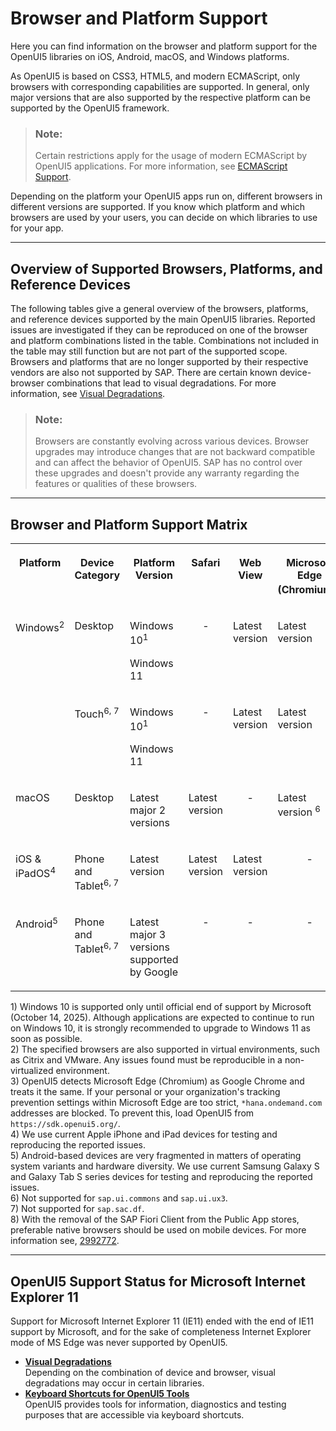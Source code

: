 <!-- loio74b59efa0eef48988d3b716bd0ecc933 -->

# Browser and Platform Support

Here you can find information on the browser and platform support for the OpenUI5 libraries on iOS, Android, macOS, and Windows platforms.

As OpenUI5 is based on CSS3, HTML5, and modern ECMAScript, only browsers with corresponding capabilities are supported. In general, only major versions that are also supported by the respective platform can be supported by the OpenUI5 framework.

> ### Note:  
> Certain restrictions apply for the usage of modern ECMAScript by OpenUI5 applications. For more information, see [ECMAScript Support](ecmascript-support-0cb44d7.md).

Depending on the platform your OpenUI5 apps run on, different browsers in different versions are supported. If you know which platform and which browsers are used by your users, you can decide on which libraries to use for your app.

***

## Overview of Supported Browsers, Platforms, and Reference Devices

The following tables give a general overview of the browsers, platforms, and reference devices supported by the main OpenUI5 libraries. Reported issues are investigated if they can be reproduced on one of the browser and platform combinations listed in the table. Combinations not included in the table may still function but are not part of the supported scope. Browsers and platforms that are no longer supported by their respective vendors are also not supported by SAP. There are certain known device-browser combinations that lead to visual degradations. For more information, see [Visual Degradations](visual-degradations-f08f296.md).

> ### Note:  
> Browsers are constantly evolving across various devices. Browser upgrades may introduce changes that are not backward compatible and can affect the behavior of OpenUI5. SAP has no control over these upgrades and doesn't provide any warranty regarding the features or qualities of these browsers.

***

<a name="loio74b59efa0eef48988d3b716bd0ecc933__section_bgw_kns_hnb"/>

## Browser and Platform Support Matrix


<table>
<tr>
<th valign="top" align="center">

Platform

</th>
<th valign="top" align="center">

Device Category

</th>
<th valign="top" align="center">

Platform Version

</th>
<th valign="top" align="center">

Safari

</th>
<th valign="top" align="center">

Web View

</th>
<th valign="top" align="center">

Microsoft Edge \(Chromium\)<sup>3</sup>

</th>
<th valign="top" align="center">

Google Chrome

</th>
<th valign="top" align="center">

Mozilla Firefox

</th>
<th valign="top" align="center">

SAP Fiori Client

</th>
</tr>
<tr>
<td valign="top" rowspan="2">

Windows<sup>2</sup>

</td>
<td valign="top">

Desktop

</td>
<td valign="top">

Windows 10<sup>1</sup>

Windows 11

</td>
<td valign="top" align="center">

\-

</td>
<td valign="top">

Latest version

</td>
<td valign="top">

Latest version

</td>
<td valign="top">

Latest version

</td>
<td valign="top" rowspan="2">

Latest version and latest Extended Support Release \(ESR\)

</td>
<td valign="top" align="center">

\-

</td>
</tr>
<tr>
<td valign="top">

Touch<sup>6, 7</sup>

</td>
<td valign="top">

Windows 10<sup>1</sup>

Windows 11

</td>
<td valign="top" align="center">

\-

</td>
<td valign="top">

Latest version

</td>
<td valign="top">

Latest version

</td>
<td valign="top">

Latest version

</td>
<td valign="top">

Latest version<sup>8</sup>

</td>
</tr>
<tr>
<td valign="top">

macOS

</td>
<td valign="top">

Desktop

</td>
<td valign="top">

Latest major 2 versions

</td>
<td valign="top">

Latest version

</td>
<td valign="top" align="center">

\-

</td>
<td valign="top">

Latest version <sup>6</sup>

</td>
<td valign="top">

Latest version<sup>6</sup>

</td>
<td valign="top" align="center">

\-

</td>
<td valign="top" align="center">

\-

</td>
</tr>
<tr>
<td valign="top">

iOS & iPadOS<sup>4</sup>

</td>
<td valign="top">

Phone and Tablet<sup>6, 7</sup>

</td>
<td valign="top">

Latest version

</td>
<td valign="top">

Latest version

</td>
<td valign="top">

Latest version

</td>
<td valign="top" align="center">

\-

</td>
<td valign="top" align="center">

\-

</td>
<td valign="top" align="center">

\-

</td>
<td valign="top">

Latest version<sup>8</sup>

</td>
</tr>
<tr>
<td valign="top">

Android<sup>5</sup>

</td>
<td valign="top">

Phone and Tablet<sup>6, 7</sup>

</td>
<td valign="top">

Latest major 3 versions supported by Google

</td>
<td valign="top" align="center">

\-

</td>
<td valign="top" align="center">

\-

</td>
<td valign="top" align="center">

\-

</td>
<td valign="top">

Latest version

</td>
<td valign="top" align="center">

\-

</td>
<td valign="top">

Latest version<sup>8</sup>

</td>
</tr>
</table>

1\) Windows 10 is supported only until official end of support by Microsoft \(October 14, 2025\). Although applications are expected to continue to run on Windows 10, it is strongly recommended to upgrade to Windows 11 as soon as possible.  
 2\) The specified browsers are also supported in virtual environments, such as Citrix and VMware. Any issues found must be reproducible in a non-virtualized environment.  
 3\) OpenUI5 detects Microsoft Edge \(Chromium\) as Google Chrome and treats it the same. If your personal or your organization's tracking prevention settings within Microsoft Edge are too strict, `*hana.ondemand.com` addresses are blocked. To prevent this, load OpenUI5 from `https://sdk.openui5.org/`.  
 4\) We use current Apple iPhone and iPad devices for testing and reproducing the reported issues.  
 5\) Android-based devices are very fragmented in matters of operating system variants and hardware diversity. We use current Samsung Galaxy S and Galaxy Tab S series devices for testing and reproducing the reported issues.  
 6\) Not supported for `sap.ui.commons` and `sap.ui.ux3`.  
 7\) Not supported for `sap.sac.df`.  
 8\) With the removal of the SAP Fiori Client from the Public App stores, preferable native browsers should be used on mobile devices. For more information see, [2992772](https://me.sap.com/notes/2992772).  


***

<a name="loio74b59efa0eef48988d3b716bd0ecc933__MS_IE"/>

## OpenUI5 Support Status for Microsoft Internet Explorer 11

Support for Microsoft Internet Explorer 11 \(IE11\) ended with the end of IE11 support by Microsoft, and for the sake of completeness Internet Explorer mode of MS Edge was never supported by OpenUI5.

-   **[Visual Degradations](visual-degradations-f08f296.md "Depending on the combination of device and browser, visual degradations may occur in
		certain libraries.")**  
Depending on the combination of device and browser, visual degradations may occur in certain libraries.
-   **[Keyboard Shortcuts for OpenUI5 Tools](keyboard-shortcuts-for-openui5-tools-154844c.md "OpenUI5 provides tools for information, diagnostics and testing purposes that
		are accessible via keyboard shortcuts.")**  
OpenUI5 provides tools for information, diagnostics and testing purposes that are accessible via keyboard shortcuts.

